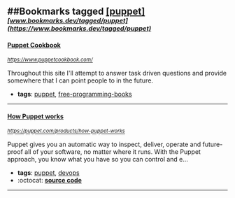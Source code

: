 ##Bookmarks tagged [[puppet]](https://www.bookmarks.dev?q=[puppet])
_<sup><sup>[www.bookmarks.dev/tagged/puppet](https://www.bookmarks.dev/tagged/puppet)</sup></sup>_
---
#### [Puppet Cookbook](https://www.puppetcookbook.com/)
_<sup>https://www.puppetcookbook.com/</sup>_

Throughout this site I'll attempt to answer task driven questions and provide somewhere that I can point people to in the future.
* **tags**: [puppet](../tagged/puppet.md), [free-programming-books](../tagged/free-programming-books.md)
---
#### [How Puppet works ](https://puppet.com/products/how-puppet-works)
_<sup>https://puppet.com/products/how-puppet-works</sup>_

Puppet gives you an automatic way to inspect, deliver, operate and future-proof all of your software, no matter where it runs. With the Puppet approach, you know what you have so you can control and e...
* **tags**: [puppet](../tagged/puppet.md), [devops](../tagged/devops.md)
* :octocat: **[source code](https://github.com/puppetlabs/puppet)**
---
